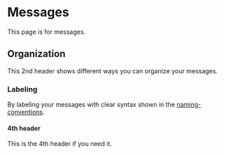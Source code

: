 # Messages

This page is for messages.

## Organization

This 2nd header shows different ways you can organize your messages.

### Labeling

By labeling your messages with clear syntax shown in the [naming-conventions](/naming-conventions).

#### 4th header
This is the 4th header if you need it.